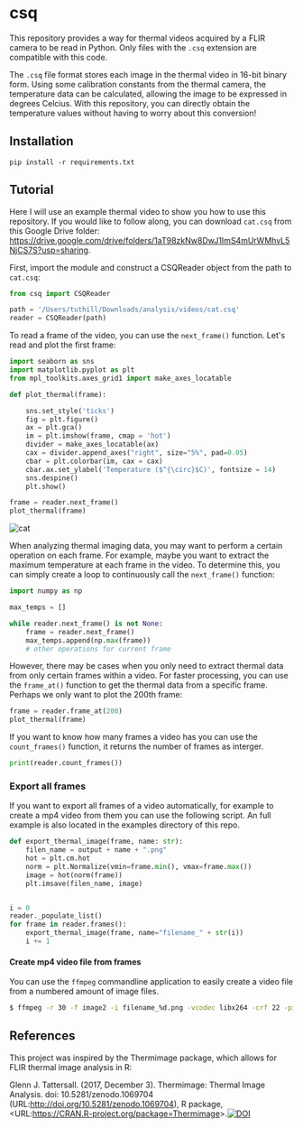 # csq

This repository provides a way for thermal videos acquired by a FLIR camera to be read in Python. Only files with the `.csq` extension are compatible with this code.

The `.csq` file format stores each image in the thermal video in 16-bit binary form. Using some calibration constants from the thermal camera, the temperature data can be calculated, allowing the image to be expressed in degrees Celcius. With this repository, you can directly obtain the temperature values without having to worry about this conversion!

## Installation

```
pip install -r requirements.txt
```

## Tutorial

Here I will use an example thermal video to show you how to use this repository. If you would like to follow along, you can download `cat.csq` from this Google Drive folder: https://drive.google.com/drive/folders/1aT98zkNw8DwJ1ImS4mUrWMhvL5NjCS7S?usp=sharing.

First, import the module and construct a CSQReader object from the path to `cat.csq`:

```python
from csq import CSQReader

path = '/Users/tuthill/Downloads/analysis/videos/cat.csq'
reader = CSQReader(path)
```

To read a frame of the video, you can use the `next_frame()` function. Let's read and plot the first frame:

```python
import seaborn as sns
import matplotlib.pyplot as plt
from mpl_toolkits.axes_grid1 import make_axes_locatable

def plot_thermal(frame):

    sns.set_style('ticks')
    fig = plt.figure()
    ax = plt.gca()
    im = plt.imshow(frame, cmap = 'hot')
    divider = make_axes_locatable(ax)
    cax = divider.append_axes("right", size="5%", pad=0.05)
    cbar = plt.colorbar(im, cax = cax)
    cbar.ax.set_ylabel('Temperature ($^{\circ}$C)', fontsize = 14)
    sns.despine()
    plt.show()

frame = reader.next_frame()
plot_thermal(frame)
```

![cat](https://github.com/katierupp/csq/blob/main/examples/frame1.png?raw=true)

When analyzing thermal imaging data, you may want to perform a certain operation on each frame. For example, maybe you want to extract the maximum temperature at each frame in the video. To determine this, you can simply create a loop to continuously call the `next_frame()` function:

```python
import numpy as np

max_temps = []

while reader.next_frame() is not None:
    frame = reader.next_frame()
    max_temps.append(np.max(frame))
    # other operations for current frame
```

However, there may be cases when you only need to extract thermal data from only certain frames within a video. For faster processing, you can use the `frame_at()` function to get the thermal data from a specific frame. Perhaps we only want to plot the 200th frame:

```python
frame = reader.frame_at(200)
plot_thermal(frame)
```

If you want to know how many frames a video has you can use the `count_frames()` function, it returns the number of frames as interger.

```python
print(reader.count_frames())
```

### Export all frames

If you want to export all frames of a video automatically, for example to create a mp4 video from them you can use the following script. An full example is also located in the examples directory of this repo.

```python
def export_thermal_image(frame, name: str):
    filen_name = output + name + ".png"
    hot = plt.cm.hot
    norm = plt.Normalize(vmin=frame.min(), vmax=frame.max())
    image = hot(norm(frame))
    plt.imsave(filen_name, image)


i = 0
reader._populate_list()
for frame in reader.frames():
    export_thermal_image(frame, name="filename_" + str(i))
    i += 1
```

#### Create mp4 video file from frames

You can use the `ffmpeg` commandline application to easily create a video file from a numbered amount of image files.

```bash
$ ffmpeg -r 30 -f image2 -i filename_%d.png -vcodec libx264 -crf 22 -pix_fmt yuv420p -vf 'scale=-2:min(1080\,trunc(ih/2)*2)' out.mp4
```

## References

This project was inspired by the Thermimage package, which allows for FLIR thermal image analysis in R:

Glenn J. Tattersall. (2017, December 3). Thermimage: Thermal Image Analysis. doi: 10.5281/zenodo.1069704 (URL:<http://doi.org/10.5281/zenodo.1069704>), R package, &lt;URL:<https://CRAN.R-project.org/package=Thermimage>&gt;.[![DOI](https://zenodo.org/badge/33262273.svg)](https://zenodo.org/badge/latestdoi/33262273)
